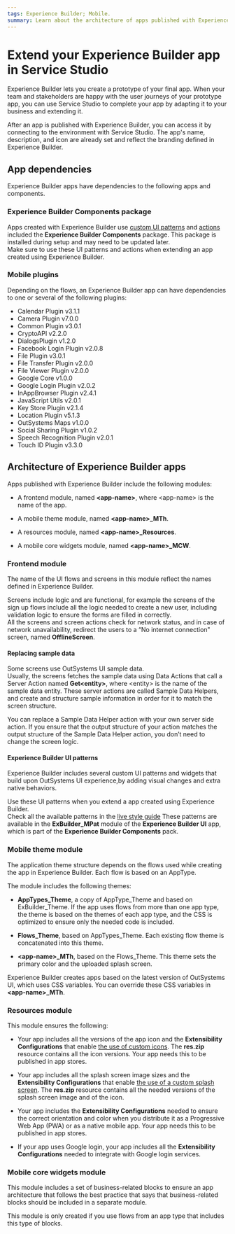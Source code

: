 ```yaml
---
tags: Experience Builder; Mobile.
summary: Learn about the architecture of apps published with Experience Builder and insights on how to extend these apps.
---
```


# Extend your Experience Builder app in Service Studio

Experience Builder lets you create a prototype of your final app. When your team and stakeholders are happy with the user journeys of your prototype app, you can use Service Studio to complete your app by adapting it to your business and extending it.

After an app is published with Experience Builder, you can access it by connecting to the environment with Service Studio. The app's name, description, and icon are already set and reflect the branding defined in Experience Builder.

## App dependencies

Experience Builder apps have dependencies to the following apps and components.

### Experience Builder Components package

Apps created with Experience Builder use [custom UI patterns](#experience-builder-ui-patterns) and [actions](ref/intro.md) included the **Experience Builder Components** package. This package is installed during setup and may need to be updated later.  
Make sure to use these UI patterns and actions when extending an app created using Experience Builder.

### Mobile plugins

Depending on the flows, an Experience Builder app can have dependencies to one or several of the following plugins:

* Calendar Plugin v3.1.1
* Camera Plugin v7.0.0
* Common Plugin v3.0.1
* CryptoAPI v2.2.0
* DialogsPlugin v1.2.0
* Facebook Login Plugin v2.0.8
* File Plugin v3.0.1
* File Transfer Plugin v2.0.0
* File Viewer Plugin v2.0.0
* Google Core v1.0.0
* Google Login Plugin v2.0.2
* InAppBrowser Plugin v2.4.1
* JavaScript Utils v2.0.1
* Key Store Plugin v2.1.4
* Location Plugin v5.1.3
* OutSystems Maps v1.0.0
* Social Sharing Plugin v1.0.2
* Speech Recognition Plugin v2.0.1
* Touch ID Plugin v3.3.0

## Architecture of Experience Builder apps

Apps published with Experience Builder include the following modules:

* A frontend module, named **&lt;app-name&gt;**, where &lt;app-name&gt; is the name of the app.

* A mobile theme module, named **&lt;app-name&gt;_MTh**.

* A resources module, named **&lt;app-name&gt;_Resources**.

* A mobile core widgets module, named **&lt;app-name&gt;_MCW**.

### Frontend module

The name of the UI flows and screens in this module reflect the names defined in Experience Builder.

Screens include logic and are functional, for example the screens of the sign up flows include all the logic needed to create a new user, including validation logic to ensure the forms are filled in correctly.  
All the screens and screen actions check for network status, and in case of network unavailability, redirect the users to a “No internet connection" screen, named **OfflineScreen**.

#### Replacing sample data

Some screens use OutSystems UI sample data.  
Usually, the screens fetches the sample data using Data Actions that call a Server Action named **Get&lt;entity&gt;**, where &lt;entity&gt; is the name of the sample data entity. These server actions are called Sample Data Helpers, and create and structure sample information in order for it to match the screen structure.

You can replace a Sample Data Helper action with your own server side action. If you ensure that the output structure of your action matches the output structure of the Sample Data Helper action, you don’t need to change the screen logic.

#### Experience Builder UI patterns

Experience Builder includes several custom UI patterns and widgets that build upon OutSystems UI experience,by adding visual changes and extra native behaviors.

Use these UI patterns when you extend a app created using Experience Builder.  
Check all the available patterns in the [live style guide](https://experiencebuilder.outsystems.com/ExBuilder_CustomPatterns_Samples/CustomPatternsList)
These patterns are available in the **ExBuilder_MPat** module of the **Experience Builder UI** app, which is part of the **Experience Builder Components** pack.

### Mobile theme module

The application theme structure depends on the flows used while creating the app in Experience Builder. Each flow is based on an AppType.

The module includes the following themes:

* **AppTypes_Theme**, a copy of AppType_Theme and based on ExBuilder_Theme. If the app uses flows from more than one app type, the theme is based on the themes of each app type, and the CSS is optimized to ensure only the needed code is included.

* **Flows_Theme**, based on AppTypes_Theme. Each existing flow theme is concatenated into this theme.

* **&lt;app-name&gt;_MTh**, based on the Flows_Theme. This theme sets the primary color and the uploaded splash screen.

Experience Builder creates apps based on the latest version of OutSystems UI, which uses CSS variables. You can override these CSS variables in **&lt;app-name&gt;_MTh**.

### Resources module

This module ensures the following:

* Your app includes all the versions of the app icon and the **Extensibility Configurations** that enable [the use of custom icons](../../deliver-mobile/customize-mobile-app/modify-the-app-icon.md). The **res.zip** resource contains all the icon versions. Your app needs this to be published in app stores.

* Your app includes all the splash screen image sizes and the **Extensibility Configurations** that enable [the use of a custom splash screen](../../deliver-mobile/customize-mobile-app/use-custom-splash-screens.md). The **res.zip** resource contains all the needed versions of the splash screen image and of the icon.

* Your app includes the **Extensibility Configurations** needed to ensure the correct orientation and color when you distribute it as a Progressive Web App (PWA) or as a native mobile app. Your app needs this to be published in app stores.

* If your app uses Google login, your app includes all the **Extensibility Configurations** needed to integrate with Google login services.

### Mobile core widgets module

This module includes a set of business-related blocks to ensure an app architecture that follows the best practice that says that business-related blocks should be included in a separate module.

This module is only created if you use flows from an app type that includes this type of blocks.
